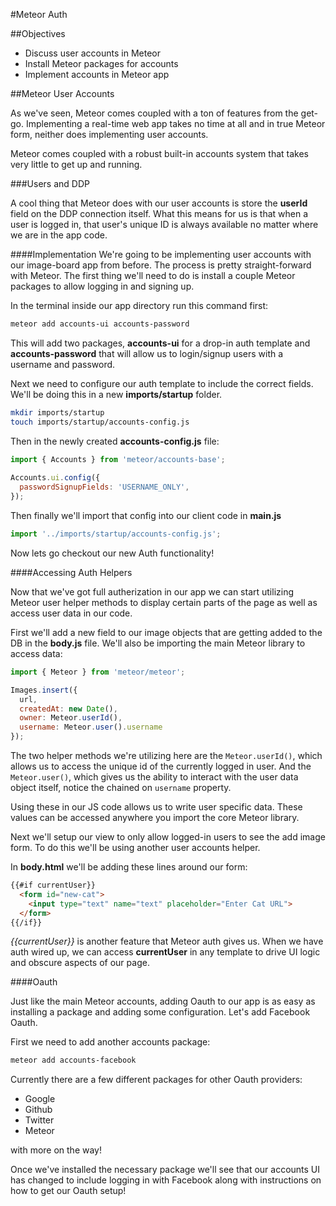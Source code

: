 #Meteor Auth

##Objectives

* Discuss user accounts in Meteor
* Install Meteor packages for accounts
* Implement accounts in Meteor app

##Meteor User Accounts

As we've seen, Meteor comes coupled with a ton of features from the get-go. Implementing a real-time web app takes no time at all and in true Meteor form, neither does implementing user accounts.

Meteor comes coupled with a robust built-in accounts system that takes very little to get up and running.

###Users and DDP

A cool thing that Meteor does with our user accounts is store the **userId** field on the DDP connection itself. What this means for us is that when a user is logged in, that user's unique ID is always available no matter where we are in the app code.

####Implementation
We're going to be implementing user accounts with our image-board app from before. The process is pretty straight-forward with Meteor. The first thing we'll need to do is install a couple Meteor packages to allow logging in and signing up.

In the terminal inside our app directory run this command first:

```bash
meteor add accounts-ui accounts-password
```

This will add two packages, **accounts-ui** for a drop-in auth template and **accounts-password** that will allow us to login/signup users with a username and password.

Next we need to configure our auth template to include the correct fields. We'll be doing this in a new **imports/startup** folder.

```bash
mkdir imports/startup
touch imports/startup/accounts-config.js
```

Then in the newly created **accounts-config.js** file:

```javascript
import { Accounts } from 'meteor/accounts-base';
 
Accounts.ui.config({
  passwordSignupFields: 'USERNAME_ONLY',
});
```

Then finally we'll import that config into our client code in **main.js**

```javascript
import '../imports/startup/accounts-config.js';
```

Now lets go checkout our new Auth functionality!

####Accessing Auth Helpers

Now that we've got full autherization in our app we can start utilizing Meteor user helper methods to display certain parts of the page as well as access user data in our code.

First we'll add a new field to our image objects that are getting added to the DB in the **body.js** file. We'll also be importing the main Meteor library to access data:

```javascript
import { Meteor } from 'meteor/meteor';
```

```javascript
Images.insert({
  url,
  createdAt: new Date(),
  owner: Meteor.userId(),
  username: Meteor.user().username
});
```

The two helper methods we're utilizing here are the ```Meteor.userId()```, which allows us to access the unique id of the currently logged in user. And the ```Meteor.user()```, which gives us the ability to interact with the user data object itself, notice the chained on ```username``` property.

Using these in our JS code allows us to write user specific data. These values can be accessed anywhere you import the core Meteor library.

Next we'll setup our view to only allow logged-in users to see the add image form. To do this we'll be using another user accounts helper.

In **body.html** we'll be adding these lines around our form:

```html
{{#if currentUser}}
  <form id="new-cat">
    <input type="text" name="text" placeholder="Enter Cat URL">
  </form>
{{/if}}
```

*{{currentUser}}* is another feature that Meteor auth gives us. When we have auth wired up, we can access **currentUser** in any template to drive UI logic and obscure aspects of our page.

####Oauth

Just like the main Meteor accounts, adding Oauth to our app is as easy as installing a package and adding some configuration. Let's add Facebook Oauth.

First we need to add another accounts package:

```bash
meteor add accounts-facebook
```

Currently there are a few different packages for other Oauth providers:
* Google
* Github
* Twitter
* Meteor

with more on the way!

Once we've installed the necessary package we'll see that our accounts UI has changed to include logging in with Facebook along with instructions on how to get our Oauth setup!
